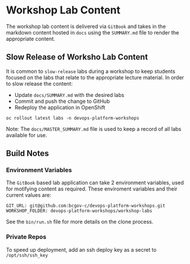 # Workshop Lab Content
The workshop lab content is delivered via `GitBook` and takes in the markdown content hosted in `docs` using the `SUMMARY.md` file to render the appropriate content. 

## Slow Release of Worksho Lab Content
It is common to `slow-release` labs during a workshop to keep students focused on the labs that relate to the appropriate lecture material. In order to slow release the content: 
- Update `docs/SUMMARY.md` with the desired labs
- Commit and push the change to GitHub
- Redeploy the application in OpenShift

```
oc rollout latest labs -n devops-platform-workshops
```

Note: The `docs/MASTER_SUMMARY.md` file is used to keep a record of all labs available for use. 


## Build Notes

### Environment Variables
The `GitBook` based lab application can take 2 environment variables, used for motifying content as required. These enviroment variables and their current values are: 

```
GIT_URL: git@github.com:bcgov-c/devops-platform-workshops.git
WORKSHOP_FOLDER: devops-platform-workshops/workshop-labs
```

See the `bin/run.sh` file for more details on the clone process. 

### Private Repos
To speed up deployment, add an ssh deploy key as a secret to `/opt/ssh/ssh_key`